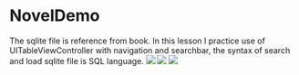 NovelDemo
=========
The sqlite file is reference from book.
In this lesson I practice use of UITableViewController with navigation and searchbar, the syntax of search and load sqlite file is SQL language.
![](https://docs.google.com/uc?authuser=0&id=0B-krfmFjYr8KOUk1Q0txSWdMUHc&export=download)
![](https://docs.google.com/uc?authuser=0&id=0B-krfmFjYr8KNm4zZ0VUWE9Nd28&export=download)
![](https://docs.google.com/uc?authuser=0&id=0B-krfmFjYr8KVmdSZndQUlQ5Rms&export=download)
